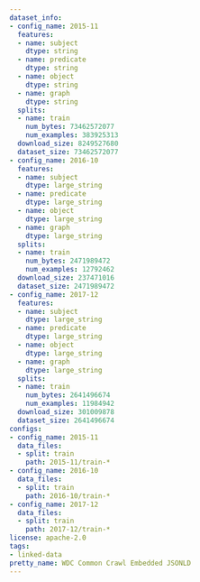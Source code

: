 ```yaml
---
dataset_info:
- config_name: 2015-11
  features:
  - name: subject
    dtype: string
  - name: predicate
    dtype: string
  - name: object
    dtype: string
  - name: graph
    dtype: string
  splits:
  - name: train
    num_bytes: 73462572077
    num_examples: 383925313
  download_size: 8249527680
  dataset_size: 73462572077
- config_name: 2016-10
  features:
  - name: subject
    dtype: large_string
  - name: predicate
    dtype: large_string
  - name: object
    dtype: large_string
  - name: graph
    dtype: large_string
  splits:
  - name: train
    num_bytes: 2471989472
    num_examples: 12792462
  download_size: 237471016
  dataset_size: 2471989472
- config_name: 2017-12
  features:
  - name: subject
    dtype: large_string
  - name: predicate
    dtype: large_string
  - name: object
    dtype: large_string
  - name: graph
    dtype: large_string
  splits:
  - name: train
    num_bytes: 2641496674
    num_examples: 11984942
  download_size: 301009878
  dataset_size: 2641496674
configs:
- config_name: 2015-11
  data_files:
  - split: train
    path: 2015-11/train-*
- config_name: 2016-10
  data_files:
  - split: train
    path: 2016-10/train-*
- config_name: 2017-12
  data_files:
  - split: train
    path: 2017-12/train-*
license: apache-2.0
tags:
- linked-data
pretty_name: WDC Common Crawl Embedded JSONLD
---
```

